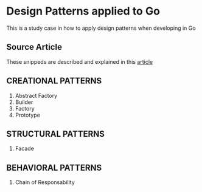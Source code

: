 # Design Patterns applied to Go
This is a study case in how to apply design patterns when developing in Go

## Source Article
These snippeds are described and explained in this <a href="https://golangexample.com/design-patterns-in-golang/">article</a>

## CREATIONAL PATTERNS
1. Abstract Factory
2. Builder
3. Factory
4. Prototype

## STRUCTURAL PATTERNS
1. Facade

## BEHAVIORAL PATTERNS
1. Chain of Responsability
